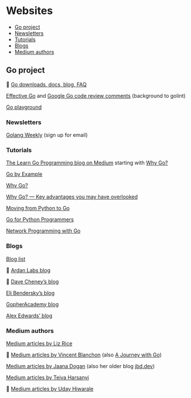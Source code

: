 # Websites

- [Go project](#go-project)
- [Newsletters](#newsletters)
- [Tutorials](#tutorials)
- [Blogs](#blogs)
- [Medium authors](#medium-authors)

## Go project

&#x1F34E; [Go downloads, docs, blog, FAQ](https://golang.org)

[Effective Go](https://golang.org/doc/effective_go.html) and [Google Go code review comments](https://github.com/golang/go/wiki/CodeReviewComments) (background to golint)

[Go playground](https://play.golang.org/)


### Newsletters

[Golang Weekly](https://golangweekly.com) (sign up for email)


### Tutorials

[The Learn Go Programming blog on Medium](https://blog.learngoprogramming.com) starting with [Why Go?](https://blog.learngoprogramming.com/about-go-language-an-overview-f0bee143597c)

[Go by Example](https://gobyexample.com/)

[Why Go?](https://dave.cheney.net/2017/03/20/why-go)

[Why Go? — Key advantages you may have overlooked](https://yourbasic.org/golang/advantages-over-java-python)

[Moving from Python to Go](https://morioh.com/p/11e59f8cea39)

[Go for Python Programmers](https://golang-for-python-programmers.readthedocs.io/en/latest/)

[Network Programming with Go](https://tumregels.github.io/Network-Programming-with-Go/)


### Blogs

[Blog list](https://github.com/golang/go/wiki/Blogs)

&#x1F34E; [Ardan Labs blog](https://www.ardanlabs.com/blog/)

&#x1F34E; [Dave Cheney’s blog](https://dave.cheney.net/category/golang)

[Eli Bendersky’s blog](https://eli.thegreenplace.net/tag/go)

[GopherAcademy blog](https://blog.gopheracademy.com)

[Alex Edwards’ blog](https://www.alexedwards.net/blog/)


### Medium authors

[Medium articles by Liz Rice](https://medium.com/@lizrice)

&#x1F34E; [Medium articles by Vincent Blanchon](https://medium.com/@blanchon.vincent) (also [A Journey with Go](https://medium.com/a-journey-with-go))

[Medium articles by Jaana Dogan](https://medium.com/@rakyll) (also her older blog [jbd.dev](https://jbd.dev))

[Medium articles by Teiva Harsanyi](https://medium.com/@teivah)

&#x1F34E; [Medium articles by Uday Hiwarale](https://medium.com/@thatisuday)
